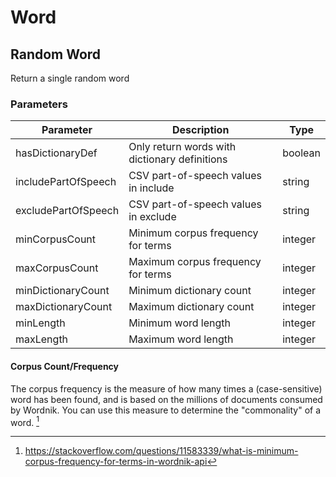 # Word

## Random Word

Return a single random word

### Parameters

| Parameter | Description | Type |
| --- | --- | --- |
| hasDictionaryDef | Only return words with dictionary definitions | boolean |
| includePartOfSpeech | CSV part-of-speech values in include | string |
| excludePartOfSpeech | CSV part-of-speech values in exclude | string |
| minCorpusCount | Minimum corpus frequency for terms | integer |
| maxCorpusCount | Maximum corpus frequency for terms | integer |
| minDictionaryCount | Minimum dictionary count | integer |
| maxDictionaryCount | Maximum dictionary count | integer |
| minLength | Minimum word length | integer |
| maxLength | Maximum word length | integer |

#### Corpus Count/Frequency

The corpus frequency is the measure of how many times a (case-sensitive) word has been found, and is based on the millions of documents consumed by Wordnik. You can use this measure to determine the "commonality" of a word. [^1]

[^1]: <https://stackoverflow.com/questions/11583339/what-is-minimum-corpus-frequency-for-terms-in-wordnik-api>
